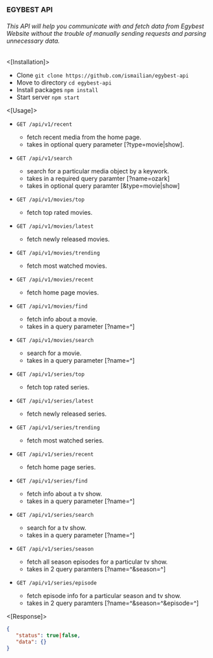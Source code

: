 ### EGYBEST API

###### This API will help you communicate with and fetch data from Egybest Website without the trouble of manually sending requests and parsing unnecessary data.

<[Installation]>
- Clone  ``` git clone https://github.com/ismailian/egybest-api ```
- Move to directory ``` cd egybest-api ```
- Install packages ``` npm install ```
- Start server ``` npm start ```

<[Usage]>

 - ```GET /api/v1/recent```
      + fetch recent media from the home page.
      + takes in optional query parameter [?type=movie|show].

 - ```GET /api/v1/search```
      + search for a particular media object by a keywork.
      + takes in a required query paramter [?name=ozark] 
      + takes in optional query paramter [&type=movie|show] 

 - ```GET /api/v1/movies/top```
      + fetch top rated movies.

 - ```GET /api/v1/movies/latest```
      + fetch newly released movies.

 - ```GET /api/v1/movies/trending```
      + fetch most watched movies.

 - ```GET /api/v1/movies/recent```
      + fetch home page movies.

 - ```GET /api/v1/movies/find```
      + fetch info about a movie.
      + takes in a query parameter [?name=^]

 - ```GET /api/v1/movies/search```
      + search for a movie.
      + takes in a query parameter [?name=^]

 - ```GET /api/v1/series/top```
      + fetch top rated series.

 - ```GET /api/v1/series/latest```
      + fetch newly released series.

 - ```GET /api/v1/series/trending```
      + fetch most watched series.

 - ```GET /api/v1/series/recent```
      + fetch home page series.

 - ```GET /api/v1/series/find```
      + fetch info about a tv show.
      + takes in a query parameter [?name=^]

 - ```GET /api/v1/series/search```
      + search for a tv show.
      + takes in a query parameter [?name=^]

 - ```GET /api/v1/series/season```
      + fetch all season episodes for a particular tv show.
      + takes in 2 query paramters [?name=^&season=^] 

 - ```GET /api/v1/series/episode```
      + fetch episode info for a particular season and tv show.
      + takes in 2 query paramters [?name=^&season=^&episode=^]


<[Response]>

``` json
{
   "status": true|false,
   "data": {}
}
```

